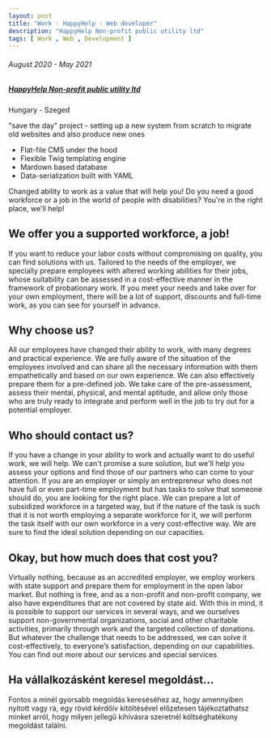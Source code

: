 ```yaml
---
layout: post
title: "Work - HappyHelp - Web developer"
description: "HappyHelp Non-profit public utility ltd"
tags: [ Work , Web , Development ]
---
```


###### August 2020 - May 2021

##### [HappyHelp Non-profit public utility ltd](https://happyhelp.hu/hu)

Hungary - Szeged

"save the day" project - setting up a new system from scratch to migrate old websites and also produce new ones

- Flat-file CMS under the hood
- Flexible Twig templating engine
- Mardown based database
- Data-serialization built with YAML

Changed ability to work as a value that will help you!
Do you need a good workforce or a job in the world of people with disabilities? You're in the right place, we'll help!

## We offer you a supported workforce, a job!
If you want to reduce your labor costs without compromising on quality, you can find solutions with us. Tailored to the needs of the employer, we specially prepare employees with altered working abilities for their jobs, whose suitability can be assessed in a cost-effective manner in the framework of probationary work. If you meet your needs and take over for your own employment, there will be a lot of support, discounts and full-time work, as you can see for yourself in advance.

## Why choose us?
All our employees have changed their ability to work, with many degrees and practical experience. We are fully aware of the situation of the employees involved and can share all the necessary information with them empathetically and based on our own experience. We can also effectively prepare them for a pre-defined job. We take care of the pre-assessment, assess their mental, physical, and mental aptitude, and allow only those who are truly ready to integrate and perform well in the job to try out for a potential employer.

## Who should contact us?
If you have a change in your ability to work and actually want to do useful work, we will help. We can't promise a sure solution, but we'll help you assess your options and find those of our partners who can come to your attention. If you are an employer or simply an entrepreneur who does not have full or even part-time employment but has tasks to solve that someone should do, you are looking for the right place. We can prepare a lot of subsidized workforce in a targeted way, but if the nature of the task is such that it is not worth employing a separate workforce for it, we will perform the task itself with our own workforce in a very cost-effective way. We are sure to find the ideal solution depending on our capacities.

## Okay, but how much does that cost you?
Virtually nothing, because as an accredited employer, we employ workers with state support and prepare them for employment in the open labor market. But nothing is free, and as a non-profit and non-profit company, we also have expenditures that are not covered by state aid. With this in mind, it is possible to support our services in several ways, and we ourselves support non-governmental organizations, social and other charitable activities, primarily through work and the targeted collection of donations. But whatever the challenge that needs to be addressed, we can solve it cost-effectively, to everyone’s satisfaction, depending on our capabilities. You can find out more about our services and special services

## Ha vállalkozásként keresel megoldást…
Fontos a minél gyorsabb megoldás kereséséhez az, hogy amennyiben nyitott vagy rá, egy rövid kérdőív kitöltésével előzetesen tájékoztathatsz minket arról, hogy milyen jellegű kihívásra szeretnél költséghatékony megoldást találni. 